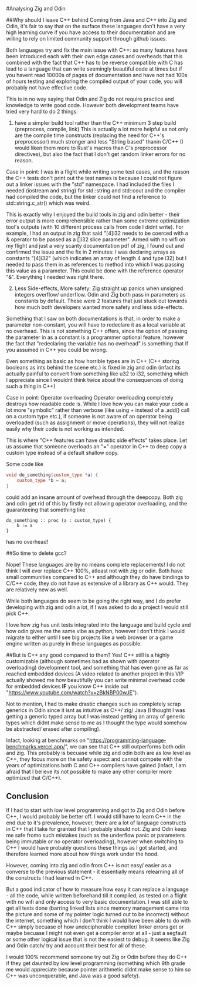 #Analysing Zig and Odin

##Why should I leave C++ behind
Coming from Java and C++ into Zig and Odin, it's fair to say that on the surface these languages don't have a very high learning curve if you have access to their documentation and are willing to rely on limited community support through github issues. 

Both languages try and fix the main issue with C++: so many features have been introduced each with their own edge cases and overheads that this combined with the fact that C++ has to be reverse compatible with C has lead to a language that can write seemingly beautiful code at times but if you havent read 10000s of pages of documentation and have not had 100s of hours testing and exploring the compiled output of your code, you will probably not have effective code. 

This is in no way saying that Odin and Zig do not require practice and knowledge to write good code. However both development teams have tried very hard to do 2 things:

1) have a simpler build tool rather than the C++ minimum 3 step build (preprocess, compile, link)
This is actually a lot more helpful as not only are the compile time constructs (replacing the need for C++'s preprocessor) much stronger and less "String based" thanin C/C++ (I would liken them more to Rust's macros than C's preprocessor directives), but also the fact that I don't get random linker errors for no reason. 

Case in point: I was in a flight while writing some test cases, and the reason the C++ tests don't print out the test names is because I could not figure out a linker issues with the "std" namespace. I had included the files I needed (iostream and string) for std::string and std::cout and the compiler had compiled the code, but the linker could not find a reference to std::string.c_str() which was weird. 

This is exactly why I enjoyed the build tools in zig and odin better - their error output is more comprehensible rather than some extreme optimization tool's outputs (with 10 different process calls from code I didnt write). For example, I had an output in zig that said "[4]i32 needs to be coerced with a & operator to be passed as a []i32 slice parameter". Armed with no wifi on my flight and just a very scanty documentation pdf of zig, I found out and confirmed the issue and the fix in 2 minutes:
I was declaring arrays as constants "[4]i32" (which indicates an array of length 4 and type i32) but I needed to pass them in as references to method into which I was passing this value as a parameter. This could be done with the reference operator "&". Everything I needed was right there. 

2) Less Side-effects, More safety:
Zig straight up panics when unsigned integers overflow/ underflow. Odin and Zig both pass in parameters as constants by default. These were 2 features that just stuck out towards how much both developers wanted more safety and less side-effects. 

Something that I saw on both documentations is that, in order to make a parameter non-constant, you will have to redeclare it as a local variable at no overhead. This is not something C++ offers, since the option of passing the parameter in as a constant is a programmer optional feature, however the fact that "redeclaring the variable has no overhead" is something that if you assumed in C++ you could be wrong. 

Even something as basic as how horrible types are in C++ (C++ storing booleans as ints behind the scene etc.) is fixed in zig and odin (infact its actually painful to convert from something like u32 to i32, something which I appreciate since I wouldnt think twice about the consequences of doing such a thing in C++)

Case in point: Operator overloading
Operator overloading completely destroys how readable code is. While I love how you can make your code a lot more "symbolic" rather than verbose (like using + instead of a .add() call on a custom type etc.), if someone is not aware of an operator being overloaded (such as assignment or move operations), they will not realize easily why their code is not working as intended. 

This is where "C++ features can have drastic side effects" takes place. Let us assume that someone overloads an "=" operator in C++ to deep copy a custom type instead of a default shallow copy. 

Some code like
```c++
void do_something(custom_type *a) {
    custom_type *b = a;
}
```

could add an insane amount of overhead through the deepcopy. Both zig and odin get rid of this by firstly not allowing operator overloading, and the guaranteeing that something like
```odin
do_something :: proc (a : custom_type) {
    b := a
}
```
has no overhead!


##So time to delete gcc?

Nope! These languages are by no means complete replacements! I do not think I will ever replace C++ 100%, atleast not with zig or odin. Both have small communities compared to C++ and although they do have bindings to C/C++ code, they do not have as extensive of a library as C++ would. They are relatively new as well. 

While both languages do seem to be going the right way, and I do prefer developing with zig and odin a lot, if I was asked to do a project I would still pick C++.

I love how zig has unit tests integrated into the language and build cycle and how odin gives me the same vibe as python, however I don't think I would migrate to either until I see big projects like a web browser or a game engine written as purely in these languages as possible. 

##But is C++ any good compared to them?
Yes! C++ still is a highly customizable (although sometimes bad as shown with operator overloading) development tool, and something that has even gone as far as reached embedded devices (A video related to another project in this VIP actually showed me how beautifully you can write minimal overhead code for embedded devices **IF** you know C++ inside out  "https://www.youtube.com/watch?v=zBkNBP00wJE").

Not to mention, I had to make drastic changes such as completely scrap generics in Odin since it isnt as intuitive as C++/ zig/ Java (I thought I was getting a generic typed array but I was instead getting an array of generic types which didnt make sense to me as I thought the type would somehow be abstracted/ erased after compiling). 

Infact, looking at benchmarks on "https://programming-language-benchmarks.vercel.app/", we can see that C++ still outperforms both odin and zig. This probably is becuase while zig and odin both are as low level as C++, they focus more on the safety aspect and cannot compete with the years of optimizations both C and C++ compilers have gained (infact, I am afraid that I believe its not possible to make any other compiler more optimized that C/C++).

## Conclusion
If I had to start with low level programming and got to Zig and Odin before C++, I would probably be better off. I would still have to learn C++ in the end due to it's prevalence, however, there are a lot of language constructs in C++ that I take for granted that I probably should not. Zig and Odin keep me safe fromo such mistakes (such as the underflow panic or parameters being immutable or no operator overloading), however when switching to C++ I would have probably questions these things as I got started, and therefore learned more about how things work under the hood. 

However, coming into zig and odin from C++ is not easy/ easier as a converse to the previous statement - it essentially means relearning all of the constructs I had learned in C++.

But a good indicator of how to measure how easy it can replace a language - all the code, while written beforehand till it compiled, as tested on a flight with no wifi and only access to very basic documentation. I was still able to get all tests done (barring linked lists since memory management came into the picture and some of my pointer logic turned out to be incorrect) without the internet, something which I don't think I would have been able to do with C++ simply becuase of how undecipherable compiler/ linker errors get or maybe becuase I might not even get a compiler error at all - just a segfault or some other logical issue that is not the easiest to debug. It seems like Zig and Odin catch/ try and account their best for all of these. 

I would 100% recommend someone try out Zig or Odin before they do C++ if they get daunted by low level programming (something which 9th grade me would appreciate because pointer arithmetic didnt make sense to him so C++ was unconquerable, and Java was a good safety).